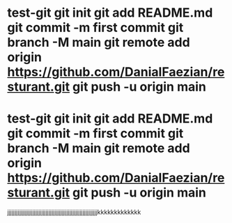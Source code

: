 
# test-git git init git add README.md git commit -m first commit git branch -M main git remote add origin https://github.com/DanialFaezian/resturant.git git push -u origin main
# test-git git init git add README.md git commit -m first commit git branch -M main git remote add origin https://github.com/DanialFaezian/resturant.git git push -u origin main
jjjjjjjjjjjjjjjjjjjjjjjjjjjjjjjjjjjjjjjjjjjjjjjjjjjjjjjjjjjjjkkkkkkkkkkkkk